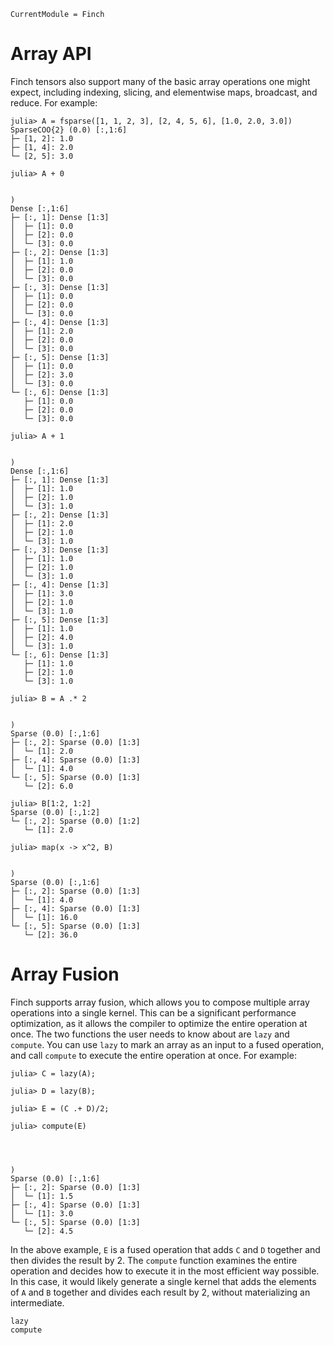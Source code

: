 ```@meta
CurrentModule = Finch
```

# Array API

Finch tensors also support many of the basic array operations one might expect,
including indexing, slicing, and elementwise maps, broadcast, and reduce.
For example:

```jldoctest example1; setup = :(using Finch)
julia> A = fsparse([1, 1, 2, 3], [2, 4, 5, 6], [1.0, 2.0, 3.0])
SparseCOO{2} (0.0) [:,1:6]
├─ [1, 2]: 1.0
├─ [1, 4]: 2.0
└─ [2, 5]: 3.0

julia> A + 0


)
Dense [:,1:6]
├─ [:, 1]: Dense [1:3]
│  ├─ [1]: 0.0
│  ├─ [2]: 0.0
│  └─ [3]: 0.0
├─ [:, 2]: Dense [1:3]
│  ├─ [1]: 1.0
│  ├─ [2]: 0.0
│  └─ [3]: 0.0
├─ [:, 3]: Dense [1:3]
│  ├─ [1]: 0.0
│  ├─ [2]: 0.0
│  └─ [3]: 0.0
├─ [:, 4]: Dense [1:3]
│  ├─ [1]: 2.0
│  ├─ [2]: 0.0
│  └─ [3]: 0.0
├─ [:, 5]: Dense [1:3]
│  ├─ [1]: 0.0
│  ├─ [2]: 3.0
│  └─ [3]: 0.0
└─ [:, 6]: Dense [1:3]
   ├─ [1]: 0.0
   ├─ [2]: 0.0
   └─ [3]: 0.0

julia> A + 1


)
Dense [:,1:6]
├─ [:, 1]: Dense [1:3]
│  ├─ [1]: 1.0
│  ├─ [2]: 1.0
│  └─ [3]: 1.0
├─ [:, 2]: Dense [1:3]
│  ├─ [1]: 2.0
│  ├─ [2]: 1.0
│  └─ [3]: 1.0
├─ [:, 3]: Dense [1:3]
│  ├─ [1]: 1.0
│  ├─ [2]: 1.0
│  └─ [3]: 1.0
├─ [:, 4]: Dense [1:3]
│  ├─ [1]: 3.0
│  ├─ [2]: 1.0
│  └─ [3]: 1.0
├─ [:, 5]: Dense [1:3]
│  ├─ [1]: 1.0
│  ├─ [2]: 4.0
│  └─ [3]: 1.0
└─ [:, 6]: Dense [1:3]
   ├─ [1]: 1.0
   ├─ [2]: 1.0
   └─ [3]: 1.0

julia> B = A .* 2


)
Sparse (0.0) [:,1:6]
├─ [:, 2]: Sparse (0.0) [1:3]
│  └─ [1]: 2.0
├─ [:, 4]: Sparse (0.0) [1:3]
│  └─ [1]: 4.0
└─ [:, 5]: Sparse (0.0) [1:3]
   └─ [2]: 6.0

julia> B[1:2, 1:2]
Sparse (0.0) [:,1:2]
└─ [:, 2]: Sparse (0.0) [1:2]
   └─ [1]: 2.0

julia> map(x -> x^2, B)


)
Sparse (0.0) [:,1:6]
├─ [:, 2]: Sparse (0.0) [1:3]
│  └─ [1]: 4.0
├─ [:, 4]: Sparse (0.0) [1:3]
│  └─ [1]: 16.0
└─ [:, 5]: Sparse (0.0) [1:3]
   └─ [2]: 36.0
```

# Array Fusion

Finch supports array fusion, which allows you to compose multiple array operations
into a single kernel. This can be a significant performance optimization, as it
allows the compiler to optimize the entire operation at once. The two functions
the user needs to know about are `lazy` and `compute`. You can use `lazy` to
mark an array as an input to a fused operation, and call `compute` to execute
the entire operation at once. For example:

```jldoctest example1
julia> C = lazy(A);

julia> D = lazy(B);

julia> E = (C .+ D)/2;

julia> compute(E)




)
Sparse (0.0) [:,1:6]
├─ [:, 2]: Sparse (0.0) [1:3]
│  └─ [1]: 1.5
├─ [:, 4]: Sparse (0.0) [1:3]
│  └─ [1]: 3.0
└─ [:, 5]: Sparse (0.0) [1:3]
   └─ [2]: 4.5

```

In the above example, `E` is a fused operation that adds `C` and `D` together
and then divides the result by 2. The `compute` function examines the entire
operation and decides how to execute it in the most efficient way possible.
In this case, it would likely generate a single kernel that adds the elements of `A` and `B`
together and divides each result by 2, without materializing an intermediate.

```@docs
lazy
compute
```
